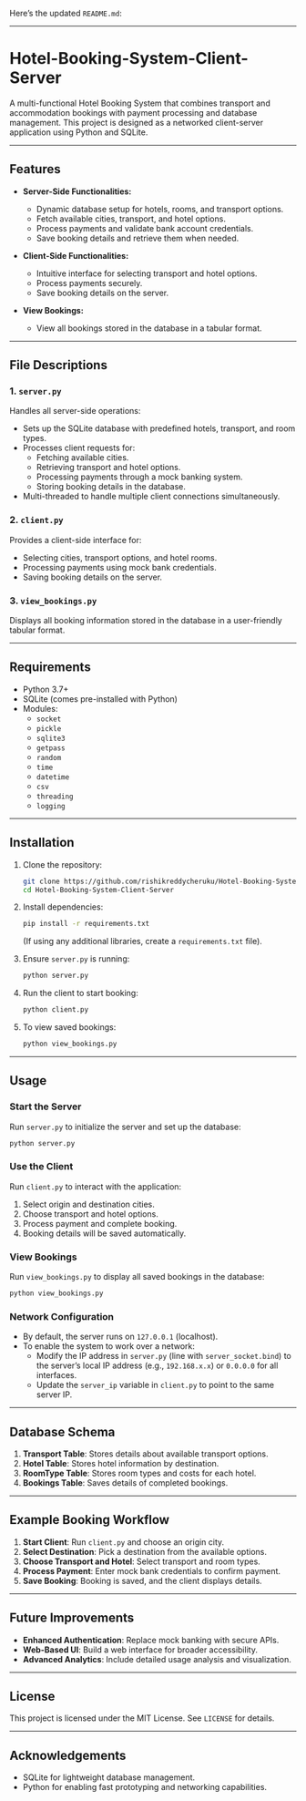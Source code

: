 Here’s the updated `README.md`:

---

# Hotel-Booking-System-Client-Server

A multi-functional Hotel Booking System that combines transport and accommodation bookings with payment processing and database management. This project is designed as a networked client-server application using Python and SQLite.

---

## Features

- **Server-Side Functionalities:**
  - Dynamic database setup for hotels, rooms, and transport options.
  - Fetch available cities, transport, and hotel options.
  - Process payments and validate bank account credentials.
  - Save booking details and retrieve them when needed.

- **Client-Side Functionalities:**
  - Intuitive interface for selecting transport and hotel options.
  - Process payments securely.
  - Save booking details on the server.

- **View Bookings:**
  - View all bookings stored in the database in a tabular format.

---

## File Descriptions

### 1. `server.py`
Handles all server-side operations:
- Sets up the SQLite database with predefined hotels, transport, and room types.
- Processes client requests for:
  - Fetching available cities.
  - Retrieving transport and hotel options.
  - Processing payments through a mock banking system.
  - Storing booking details in the database.
- Multi-threaded to handle multiple client connections simultaneously.

### 2. `client.py`
Provides a client-side interface for:
- Selecting cities, transport options, and hotel rooms.
- Processing payments using mock bank credentials.
- Saving booking details on the server.

### 3. `view_bookings.py`
Displays all booking information stored in the database in a user-friendly tabular format.

---

## Requirements

- Python 3.7+
- SQLite (comes pre-installed with Python)
- Modules:
  - `socket`
  - `pickle`
  - `sqlite3`
  - `getpass`
  - `random`
  - `time`
  - `datetime`
  - `csv`
  - `threading`
  - `logging`

---

## Installation

1. Clone the repository:
   ```bash
   git clone https://github.com/rishikreddycheruku/Hotel-Booking-System-Client-Server.git
   cd Hotel-Booking-System-Client-Server
   ```

2. Install dependencies:
   ```bash
   pip install -r requirements.txt
   ```
   (If using any additional libraries, create a `requirements.txt` file).

3. Ensure `server.py` is running:
   ```bash
   python server.py
   ```

4. Run the client to start booking:
   ```bash
   python client.py
   ```

5. To view saved bookings:
   ```bash
   python view_bookings.py
   ```

---

## Usage

### Start the Server
Run `server.py` to initialize the server and set up the database:
```bash
python server.py
```

### Use the Client
Run `client.py` to interact with the application:
1. Select origin and destination cities.
2. Choose transport and hotel options.
3. Process payment and complete booking.
4. Booking details will be saved automatically.

### View Bookings
Run `view_bookings.py` to display all saved bookings in the database:
```bash
python view_bookings.py
```

### Network Configuration
- By default, the server runs on `127.0.0.1` (localhost). 
- To enable the system to work over a network:
  - Modify the IP address in `server.py` (line with `server_socket.bind`) to the server’s local IP address (e.g., `192.168.x.x`) or `0.0.0.0` for all interfaces.
  - Update the `server_ip` variable in `client.py` to point to the same server IP.

---

## Database Schema

1. **Transport Table**: Stores details about available transport options.
2. **Hotel Table**: Stores hotel information by destination.
3. **RoomType Table**: Stores room types and costs for each hotel.
4. **Bookings Table**: Saves details of completed bookings.

---

## Example Booking Workflow

1. **Start Client**: Run `client.py` and choose an origin city.
2. **Select Destination**: Pick a destination from the available options.
3. **Choose Transport and Hotel**: Select transport and room types.
4. **Process Payment**: Enter mock bank credentials to confirm payment.
5. **Save Booking**: Booking is saved, and the client displays details.

---

## Future Improvements

- **Enhanced Authentication**: Replace mock banking with secure APIs.
- **Web-Based UI**: Build a web interface for broader accessibility.
- **Advanced Analytics**: Include detailed usage analysis and visualization.

---

## License

This project is licensed under the MIT License. See `LICENSE` for details.

---

## Acknowledgements

- SQLite for lightweight database management.
- Python for enabling fast prototyping and networking capabilities.
